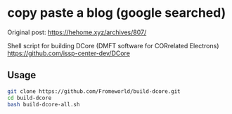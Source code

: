 # copy paste a blog (google searched)

Original post: 
<https://hehome.xyz/archives/807/>

Shell script for building DCore (DMFT software for CORrelated Electrons) <https://github.com/issp-center-dev/DCore>

## Usage

```bash
git clone https://github.com/Fromeworld/build-dcore.git
cd build-dcore
bash build-dcore-all.sh
```



